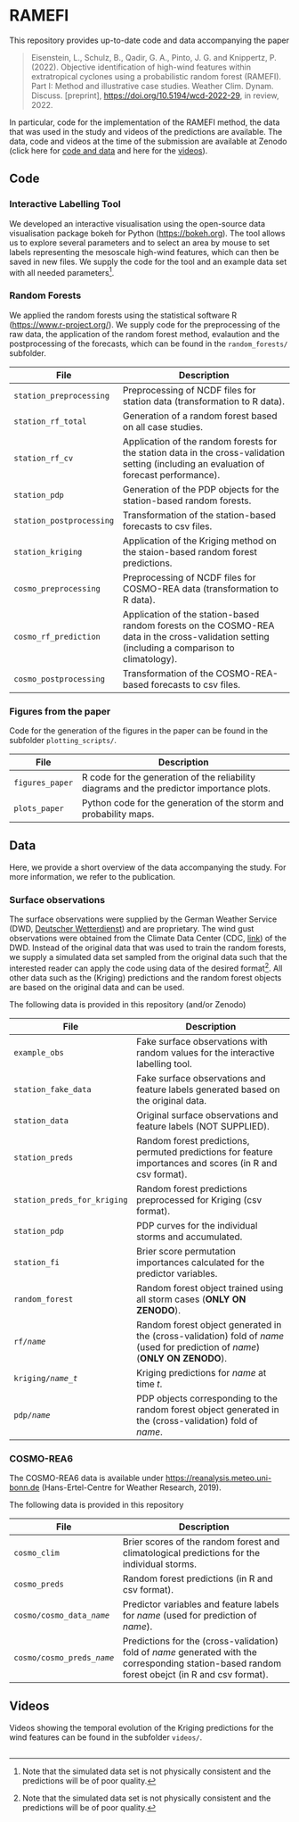 # RAMEFI

This repository provides up-to-date code and data accompanying the paper

> Eisenstein, L., Schulz, B., Qadir, G. A., Pinto, J. G. and Knippertz, P. (2022). 
> Objective identification of high-wind features within extratropical cyclones using a probabilistic random forest (RAMEFI). Part I: Method and illustrative case studies.
> Weather Clim. Dynam. Discuss. \[preprint], https://doi.org/10.5194/wcd-2022-29, in review, 2022.

In particular, code for the implementation of the RAMEFI method, the data that was used in the study and videos of the predictions are available. The data, code and videos at the time of the submission are available at Zenodo (click here for [code and data](https://doi.org/10.5281/zenodo.6541303) and here for the [videos](https://doi.org/10.5281/zenodo.6541277)).


## Code

### Interactive Labelling Tool

We developed an interactive visualisation using the open-source data visualisation package bokeh for Python (https://bokeh.org). The tool allows us to explore several parameters and to select an area by mouse to set labels representing the mesoscale high-wind features, which can then be saved in new files. We supply the code for the tool and an example data set with all needed parameters[^1].

### Random Forests

We applied the random forests using the statistical software R (https://www.r-project.org/). We supply code for the preprocessing of the raw data, the application of the random forest method, evalaution and the postprocessing of the forecasts, which can be found in the `random_forests/` subfolder. 

| File | Description |
| ---- | ----------- | 
| `station_preprocessing` | Preprocessing of NCDF files for station data (transformation to R data). |
| `station_rf_total` | Generation of a random forest based on all case studies. |
| `station_rf_cv` | Application of the random forests for the station data in the cross-validation setting (including an evaluation of forecast performance). |
| `station_pdp` | Generation of the PDP objects for the station-based random forests. |
| `station_postprocessing` | Transformation of the station-based forecasts to csv files. |
| `station_kriging` | Application of the Kriging method on the staion-based random forest predictions. |
| `cosmo_preprocessing` | Preprocessing of NCDF files for COSMO-REA data (transformation to R data). |
| `cosmo_rf_prediction` | Application of the station-based random forests on the COSMO-REA data in the cross-validation setting (including a comparison to climatology). |
| `cosmo_postprocessing` | Transformation of the COSMO-REA-based forecasts to csv files. |

### Figures from the paper

Code for the generation of the figures in the paper can be found in the subfolder `plotting_scripts/`.

| File | Description |
| ---- | ----------- | 
| `figures_paper` | R code for the generation of the reliability diagrams and the predictor importance plots. |
| `plots_paper` | Python code for the generation of the storm and probability maps. |


## Data

Here, we provide a short overview of the data accompanying the study. For more information, we refer to the publication.

### Surface observations

The surface observations were supplied by the German Weather Service (DWD, [Deutscher Wetterdienst](https://www.dwd.de/EN/)) and are proprietary. The wind gust observations were obtained from the Climate Data Center (CDC, [link](https://www.dwd.de/EN/climate_environment/cdc/cdc_node_en.html)) of the DWD. 
Instead of the original data that was used to train the random forests, we supply a simulated data set sampled from the original data such that the interested reader can apply the code using data of the desired format[^1].  All other data such as the (Kriging) predictions and the random forest objects are based on the original data and can be used.

[^1]: Note that the simulated data set is not physically consistent and the predictions will be of poor quality.

The following data is provided in this repository (and/or Zenodo)

| File | Description |
| ---- | ----------- | 
| `example_obs` | Fake surface observations with random values for the interactive labelling tool. |
| `station_fake_data` | Fake surface observations and feature labels generated based on the original data. |
| `station_data` | Original surface observations and feature labels (NOT SUPPLIED). |
| `station_preds` | Random forest predictions, permuted predictions for feature importances and scores (in R and csv format). |
| `station_preds_for_kriging` | Random forest predictions preprocessed for Kriging (csv format). |
| `station_pdp` | PDP curves for the individual storms and accumulated. |
| `station_fi` | Brier score permutation importances calculated for the predictor variables. |
| `random_forest` | Random forest object trained using all storm cases (**ONLY ON ZENODO**). |
| <code>rf/<em>name</em></code> | Random forest object generated in the (cross-validation) fold of *name* (used for prediction of *name*) (**ONLY ON ZENODO**). |
| <code>kriging/<em>name</em>_<em>t</em></code> | Kriging predictions for *name* at time *t*. |
| <code>pdp/<em>name</em></code> | PDP objects corresponding to the random forest object generated in the (cross-validation) fold of *name*. |

### COSMO-REA6

The COSMO-REA6 data is available under https://reanalysis.meteo.uni-bonn.de (Hans-Ertel-Centre for Weather Research, 2019).

The following data is provided in this repository

| File | Description |
| ---- | ----------- | 
| `cosmo_clim` | Brier scores of the random forest and climatological predictions for the individual storms. |
| `cosmo_preds` | Random forest predictions (in R and csv format). |
| <code>cosmo/cosmo_data_<em>name</em></code> | Predictor variables and feature labels for *name* (used for prediction of *name*). |
| <code>cosmo/cosmo_preds_<em>name</em></code> | Predictions for the (cross-validation) fold of *name* generated with the corresponding station-based random forest obejct (in R and csv format). |

## Videos

Videos showing the temporal evolution of the Kriging predictions for the wind features can be found in the subfolder `videos/`.

##
